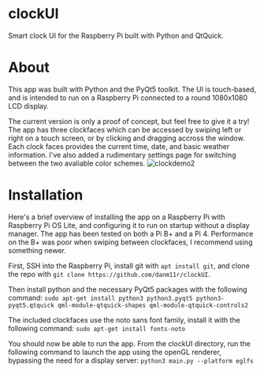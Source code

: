 # clockUI
Smart clock UI for the Raspberry Pi built with Python and QtQuick.

# About 
This app was built with Python and the PyQt5 toolkit. The UI is touch-based, and is intended to run on a Raspberry Pi connected to a round 1080x1080 LCD display. 

The current version is only a proof of concept, but feel free to give it a try! The app has three clockfaces which can be accessed by swiping left or right on a touch screen, or by clicking and dragging accross the window. Each clock faces provides the current time, date, and basic weather information. I've also added a rudimentary settings page for switching between the two avaliable color schemes. 
![clockdemo2](https://github.com/danm11r/QtClock/assets/148667664/27cdffc5-eb1d-4b7d-bb78-6f1c7303b4bc)

# Installation 
Here's a brief overview of installing the app on a Raspberry Pi with Raspberry Pi OS Lite, and configuring it to run on startup without a display manager. The app has been tested on both a Pi B+ and a Pi 4. Performance on the B+ was poor when swiping between clockfaces, I recommend using something newer. 

First, SSH into the Raspberry Pi, install git with `apt install git`, and clone the repo with `git clone https://github.com/danm11r/clockUI`. 

Then install python and the necessary PyQt5 packages with the following command:
`sudo apt-get install python3 python3.pyqt5 python3-pyqt5.qtquick qml-module-qtquick-shapes qml-module-qtquick-controls2`

The included clockfaces use the noto sans font family, install it with the following command: `sudo apt-get install fonts-noto`

You should now be able to run the app. From the clockUI directory, run the following command to launch the app using the openGL renderer, bypassing the need for a display server: `python3 main.py --platform eglfs`
 











